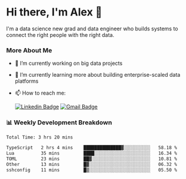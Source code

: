 # Hi there, I'm Alex  👋

I'm a data science new grad and data engineer who builds systems to connect the right people with the right data. 

### More About Me

- 🔭 I’m currently working on big data projects
- 🌱 I’m currently learning more about building enterprise-scaled data platforms
- 📫 How to reach me:

  [![Linkedin Badge](https://img.shields.io/badge/LinkedIn-0077B5?style=for-the-badge&logo=linkedin&logoColor=white)](https://www.linkedin.com/in/itsalexchen) [![Gmail Badge](https://img.shields.io/badge/Gmail-D14836?style=for-the-badge&logo=gmail&logoColor=white)](mailto:itsalexchen@gmail.com)




### 📊 Weekly Development Breakdown
<!--START_SECTION:waka-->

```txt
Total Time: 3 hrs 20 mins

TypeScript   2 hrs 4 mins    ██████████████▓░░░░░░░░░░   58.18 %
Lua          35 mins         ████░░░░░░░░░░░░░░░░░░░░░   16.34 %
TOML         23 mins         ██▓░░░░░░░░░░░░░░░░░░░░░░   10.81 %
Other        13 mins         █▓░░░░░░░░░░░░░░░░░░░░░░░   06.32 %
sshconfig    11 mins         █▒░░░░░░░░░░░░░░░░░░░░░░░   05.50 %
```

<!--END_SECTION:waka-->

